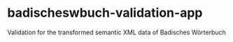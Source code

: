 # badischeswbuch-validation-app
Validation for the transformed semantic XML data of Badisches Wörterbuch
